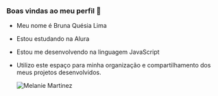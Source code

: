 ### Boas vindas ao meu perfil 💙
- Meu nome é Bruna Quésia Lima
- Estou estudando na Alura
- Estou me desenvolvendo na linguagem JavaScript
- Utilizo este espaço para minha organização e compartilhamento dos meus
  projetos desenvolvidos. 
  



  ![Melanie Martinez](https://media1.tenor.com/m/--fw0z6sP5sAAAAd/melanie-martinez-flower.gif)

